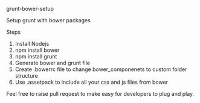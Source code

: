 
grunt-bower-setup

Setup grunt with bower packages

Steps

1. Install Nodejs
2. npm install bower
3. npm install grunt
4. Generate bower and grunt file
5. Create .bowerrc file to change bower_componenets to custom folder structure
6. Use .assetpack to include all your css and js files from bower

Feel free to raise pull request to make easy for developers to plug and play.